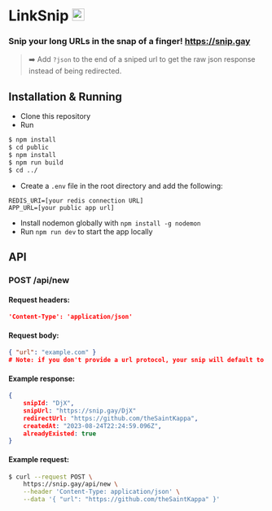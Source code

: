 # LinkSnip <img src="https://snip.gay/icon.png" height="24">

### Snip your long URLs in the snap of a finger! https://snip.gay

> ➡️ Add `?json` to the end of a sniped url to get the raw json response instead of being redirected.

## Installation & Running

-   Clone this repository
-   Run

```bash
$ npm install
$ cd public
$ npm install
$ npm run build
$ cd ../
```

-   Create a `.env` file in the root directory and add the following:

```env
REDIS_URI=[your redis connection URL]
APP_URL=[your public app url]
```

-   Install nodemon globally with `npm install -g nodemon`
-   Run `npm run dev` to start the app locally

## API

### <b>POST</b> /api/new

#### Request headers:

```json
'Content-Type': 'application/json'
```

#### Request body:

```json
{ "url": "example.com" }
# Note: if you don't provide a url protocol, your snip will default to https
```

#### Example response:

```json
{
    snipId: "DjX",
    snipUrl: "https://snip.gay/DjX"
    redirectUrl: "https://github.com/theSaintKappa",
    createdAt: "2023-08-24T22:24:59.096Z",
    alreadyExisted: true
}
```

#### Example request:

```bash
$ curl --request POST \
    https://snip.gay/api/new \
    --header 'Content-Type: application/json' \
    --data '{ "url": "https://github.com/theSaintKappa" }'
```
